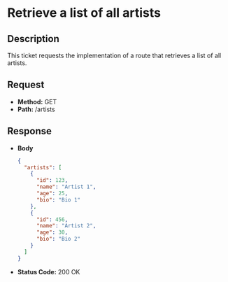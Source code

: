 # Retrieve a list of all artists

## Description
This ticket requests the implementation of a route that retrieves a list of all artists.

## Request
- **Method:** GET
- **Path:** /artists

## Response
- **Body**
  ```json
  {
    "artists": [
      {
        "id": 123,
        "name": "Artist 1",
        "age": 25,
        "bio": "Bio 1"
      },
      {
        "id": 456,
        "name": "Artist 2",
        "age": 30,
        "bio": "Bio 2"
      }
    ]
  }
  ```
- **Status Code:** 200 OK